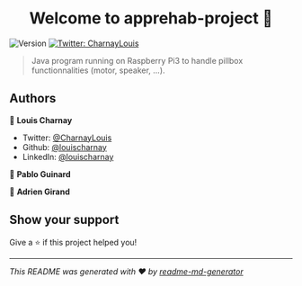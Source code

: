<h1 align="center">Welcome to apprehab-project 👋</h1>
<p>
  <img alt="Version" src="https://img.shields.io/badge/version-1.0-blue.svg?cacheSeconds=2592000" />
  <a href="https://twitter.com/CharnayLouis" target="_blank">
    <img alt="Twitter: CharnayLouis" src="https://img.shields.io/twitter/follow/CharnayLouis.svg?style=social" />
  </a>
</p>

> Java program running on Raspberry Pi3 to handle pillbox functionnalities (motor, speaker, ...).

## Authors

👤 **Louis Charnay**

* Twitter: [@CharnayLouis](https://twitter.com/CharnayLouis)
* Github: [@louischarnay](https://github.com/louischarnay)
* LinkedIn: [@louischarnay](https://linkedin.com/in/louischarnay)

👤 **Pablo Guinard**

👤 **Adrien Girand**

## Show your support

Give a ⭐️ if this project helped you!

***
_This README was generated with ❤️ by [readme-md-generator](https://github.com/kefranabg/readme-md-generator)_
